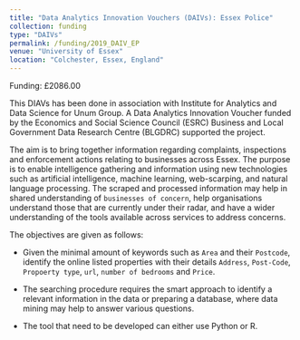 ```yaml
---
title: "Data Analytics Innovation Vouchers (DAIVs): Essex Police"
collection: funding
type: "DAIVs"
permalink: /funding/2019_DAIV_EP
venue: "University of Essex"
location: "Colchester, Essex, England"
---
```


Funding: £2086.00 <br/>

This DIAVs has been done in association with Institute for Analytics and Data Science for Unum Group. A Data
Analytics Innovation Voucher funded by the Economics and Social Science Council (ESRC) Business
and Local Government Data Research Centre (BLGDRC) supported the project.

The aim is to bring together information regarding complaints, inspections and enforcement actions
relating to businesses across Essex. The purpose is to enable intelligence gathering and information
using new technologies such as artificial intelligence, machine learning, web-scarping, and natural
language processing. The scraped and processed information may help in shared understanding of
`businesses of concern`, help organisations understand those that are currently under their radar, and
have a wider understanding of the tools available across services to address concerns.

The objectives are given as follows:

* Given the minimal amount of keywords such as `Area` and their `Postcode`, identify the online
listed properties with their details `Address`, `Post-Code`, `Propoerty type`, `url`, `number
of bedrooms` and `Price`.

* The searching procedure requires the smart approach to identify a relevant information in the
data or preparing a database, where data mining may help to answer various questions.

* The tool that need to be developed can either use Python or R.